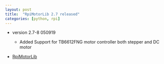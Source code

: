 ```yaml
---
layout: post
title:  "RpiMotorLib 2.7 released"
categories: [python, rpi]
---
```



* version 2.7-8 050919
	* Added Support for TB6612FNG motor controller both stepper and DC motor

* [RpiMotorLib](https://github.com/gavinlyonsrepo/RpiMotorLib)
